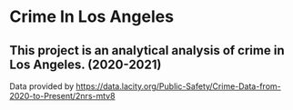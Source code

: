# Crime In Los Angeles
## This project is an analytical analysis of crime in Los Angeles. (2020-2021)
 Data provided by 
 https://data.lacity.org/Public-Safety/Crime-Data-from-2020-to-Present/2nrs-mtv8


